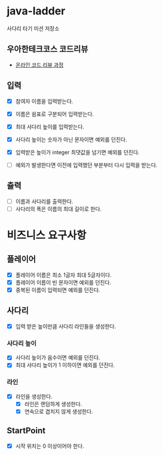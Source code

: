 # java-ladder

사다리 타기 미션 저장소

## 우아한테크코스 코드리뷰

- [온라인 코드 리뷰 과정](https://github.com/woowacourse/woowacourse-docs/blob/master/maincourse/README.md)

## 입력
- [x] 참여자 이름을 입력받는다.
 - [x] 이름은 쉼표로 구분되어 입력받는다.

- [x] 최대 사다리 높이를 입력받는다.
 - [x] 사다리 높이는 숫자가 아닌 문자이면 예외를 던진다.
 - [x] 입력받은 높이가 integer 최댓값을 넘기면 예외를 던진다.

- [ ] 예외가 발생한다면 이전에 입력했던 부분부터 다시 입력을 받는다.

## 츌력
- [ ] 이름과 사다리를 출력한다.
- [ ] 사다리의 폭은 이름의 최대 길이로 한다.

# 비즈니스 요구사항

## 플레이어
- [x] 플레이어 이름은 최소 1글자 최대 5글자이다.
- [x] 플레이어 이름이 빈 문자이면 예외를 던진다.
- [x] 중복된 이름이 입력되면 예외를 던진다.

## 사다리
- [x] 입력 받은 높이만큼 사다리 라인들을 생성한다.

### 사다리 높이 
- [x] 사다리 높이가 음수이면 예외를 던진다.
- [x] 최대 사다리 높이가 1 이하이면 예외를 던진다.

### 라인
- [x] 라인을 생성한다.
  - [x] 라인은 랜덤하게 생성한다.
  - [x] 연속으로 겹치지 않게 생성한다.
  
## StartPoint
- [x] 시작 위치는 0 이상이어야 한다.
